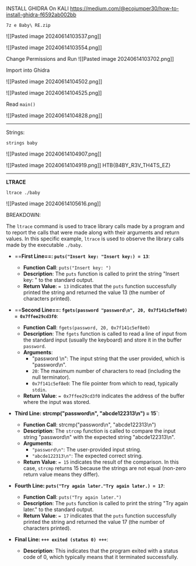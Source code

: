 
INSTALL GHIDRA On KALI
https://medium.com/@ecojumper30/how-to-install-ghidra-f6592ab002bb


`7z e Baby\ RE.zip`

![[Pasted image 20240614103537.png]]

![[Pasted image 20240614103554.png]]


Change Permissions and Run
![[Pasted image 20240614103702.png]]


Import into Ghidra

![[Pasted image 20240614104502.png]]

![[Pasted image 20240614104525.png]]


Read `main()`

![[Pasted image 20240614104828.png]]

***
Strings:

`strings baby`

![[Pasted image 20240614104907.png]]


![[Pasted image 20240614104919.png]]
HTB{B4BY_R3V_TH4TS_EZ}
***

**LTRACE**

`ltrace ./baby`

![[Pasted image 20240614105616.png]]


BREAKDOWN:

The `ltrace` command is used to trace library calls made by a program and to report the calls that were made along with their arguments and return values. In this specific example, `ltrace` is used to observe the library calls made by the executable `./baby`.



- ==**First Line==: `puts("Insert key: "Insert key:) = 13`**:
    
    - **Function Call**: `puts("Insert key: ")`
    - **Description**: The `puts` function is called to print the string "Insert key: " to the standard output.
    - **Return Value**: `= 13` indicates that the `puts` function successfully printed the string and returned the value 13 (the number of characters printed).
- ==**Second Line==: `fgets(password "password\n", 20, 0x7f141c5ef8e0) = 0x7ffee29cd3f0`**:
    
    - **Function Call**: `fgets(password, 20, 0x7f141c5ef8e0)`
    - **Description**: The `fgets` function is called to read a line of input from the standard input (usually the keyboard) and store it in the buffer `password`.
    - **Arguments**:
        - "password \\n": The input string that the user provided, which is "password\n".
        - `20`: The maximum number of characters to read (including the null terminator).
        - `0x7f141c5ef8e0`: The file pointer from which to read, typically `stdin`.
    - **Return Value**: `= 0x7ffee29cd3f0` indicates the address of the buffer where the input was stored.
- **Third Line: strcmp("password\\n", "abcde122313\\n") = 15`**:
    
    - **Function Call**: strcmp("password\\n", "abcde122313\\n")
    - **Description**: The `strcmp` function is called to compare the input string "password\\n" with the expected string "abcde122313\\n".
    - **Arguments**:
        - `"password\n"`: The user-provided input string.
        - `"abcde122313\n"`: The expected correct string.
    - **Return Value**: `= 15` indicates the result of the comparison. In this case, `strcmp` returns 15 because the strings are not equal (non-zero return value means they differ).
- **Fourth Line: `puts("Try again later."Try again later.) = 17`**:
    
    - **Function Call**: `puts("Try again later.")`
    - **Description**: The `puts` function is called to print the string "Try again later." to the standard output.
    - **Return Value**: `= 17` indicates that the `puts` function successfully printed the string and returned the value 17 (the number of characters printed).
- **Final Line: `+++ exited (status 0) +++`**:
    
    - **Description**: This indicates that the program exited with a status code of 0, which typically means that it terminated successfully.


